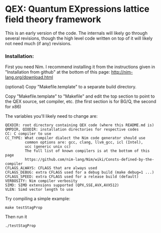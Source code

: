 # QEX: Quantum EXpressions lattice field theory framework

This is an early version of the code.  The internals will likely go through
several revisions, though the high level code written on top of it will
likely not need much (if any) revisions.

### Installation:

First you need Nim.  I recommend installing it from the instructions
given in "Installation from github" at the bottom of this page:
http://nim-lang.org/download.html

(optional) Copy "Makefile.template" to a separate build directory.

Copy "Makefile.template" to "Makefile" and edit the top section
to point to the QEX source, set compiler, etc.
(the first section is for BG/Q, the second for x86)

The variables you'll likely need to change are:

```
QEXDIR: root directory containing QEX code (where this README.md is)
QMPDIR, QIODIR: installation directories for respective codes
CC: C compiler to use
CC_TYPE: What compiler dialect the Nim code generator should use
         common options are: gcc, clang, llvm_gcc, icl (Intel),
         ucc (generic unix cc)
         The full list of known compilers is at the bottom of this page
         https://github.com/nim-lang/Nim/wiki/Consts-defined-by-the-compiler
CFLAGS_ALWAYS: CFLAGS that are always used
CFLAGS_DEBUG: extra CFLAGS used for a debug build (make debug=1 ...)
CFLAGS_SPEED: extra CFLAGS used for a release build (default)
VERBOSITY: Nim compiler verbosity
SIMD: SIMD extensions supported (QPX,SSE,AVX,AVX512)
VLEN: Simd vector length to use
```

Try compiling a simple example:
```
make testStagProp
```

Then run it
```
./testStagProp
```
